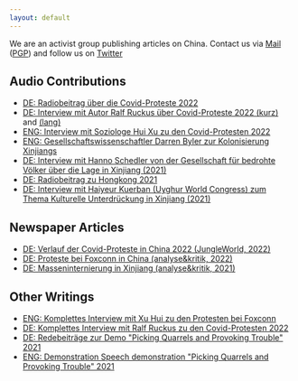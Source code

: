 ```yaml
---
layout: default
---
```


We are an activist group publishing articles on China. Contact us via [Mail](mailto:leftecho@riseup.net) ([PGP](./assets/utils/pgp.txt)) and follow us on [Twitter](https://twitter.com/leftechole)

## Audio Contributions

 - [DE: Radiobeitrag über die Covid-Proteste 2022](./assets/audio/covid.mp3)
 - [DE: Interview mit Autor Ralf Ruckus über Covid-Proteste 2022 (kurz)](./assets/audio/ralfruckus_short.mp3) and [(lang)](./assets/audio/ralfruckus_long.mp3)
 - [ENG: Interview mit Soziologe Hui Xu zu den Covid-Protesten 2022](./assets/oppression.mp3)
 - [ENG: Gesellschaftswissenschaftler Darren Byler zur Kolonisierung Xinjiangs](./assets/audio/colonisationxinjiang.mp3)
 - [DE: Interview mit Hanno Schedler von der Gesellschaft für bedrohte Völker über die Lage in Xinjiang (2021)](./assets/audio/hanno.mp3)
 - [DE: Radiobeitrag zu Hongkong 2021](./assets/audio/hongkong.mp3)
 - [DE: Interview mit Haiyeur Kuerban (Uyghur World Congress) zum Thema Kulturelle Unterdrückung in Xinjiang (2021)](./assets/audio/kuerban.mp3)


## Newspaper Articles
 
 - [DE: Verlauf der Covid-Proteste in China 2022 (JungleWorld, 2022)](https://jungle.world/artikel/2022/49/mehr-polizei-und-zugestaendnisse)
 - [DE: Proteste bei Foxconn in China (analyse&kritik, 2022)](https://www.akweb.de/politik/china-foxconn-proteste-arbeiterinnen-klassenuebergreifende-solidaritaet/)
 - [DE: Masseninternierung in Xinjiang (analyse&kritik, 2021)](https://www.akweb.de/politik/masseninternierung-in-xinjiang-china/)
 
## Other Writings

 - [ENG: Komplettes Interview mit Xu Hui zu den Protesten bei Foxconn](./assets/text/xuhuiinterview.html)
 - [DE: Komplettes Interview mit Ralf Ruckus zu den Covid-Protesten 2022](./assets/text/ruckusinterview.html)
 - [DE: Redebeiträge zur Demo "Picking Quarrels and Provoking Trouble" 2021](./assets/text/demonstrationspeech_de.html)
 - [ENG: Demonstration Speech demonstration "Picking Quarrels and Provoking Trouble" 2021](./assets/text/demonstrationspeeches.pdf)
